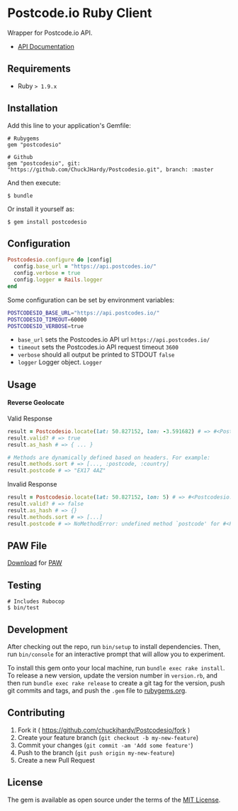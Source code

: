 # Postcode.io Ruby Client

Wrapper for Postcode.io API.

* [API Documentation](http://postcodes.io/docs)

## Requirements

* Ruby `> 1.9.x`

## Installation

Add this line to your application's Gemfile:

    # Rubygems
    gem "postcodesio"

    # Github
    gem "postcodesio", git: "https://github.com/ChuckJHardy/Postcodesio.git", branch: :master

And then execute:

    $ bundle

Or install it yourself as:

    $ gem install postcodesio

## Configuration

``` ruby
Postcodesio.configure do |config|
  config.base_url = "https://api.postcodes.io/"
  config.verbose = true
  config.logger = Rails.logger
end
```

Some configuration can be set by environment variables:

``` bash
POSTCODESIO_BASE_URL="https://api.postcodes.io/"
POSTCODESIO_TIMEOUT=60000
POSTCODESIO_VERBOSE=true
```

* `base_url` sets the Postcodes.io API url `https://api.postcodes.io/`
* `timeout` sets the Postcodes.io API request timeout `3600`
* `verbose` should all output be printed to STDOUT `false`
* `logger` Logger object. `Logger`

## Usage

#### Reverse Geolocate

Valid Response

``` ruby
result = Postcodesio.locate(lat: 50.827152, lon: -3.591682) # => #<Postcodesio::Result:0x007ffd7d132950>
result.valid? # => true
result.as_hash # => { ... }

# Methods are dynamically defined based on headers. For example:
result.methods.sort # => [..., :postcode, :country]
result.postcode # => "EX17 4AZ"
```

Invalid Response

``` ruby
result = Postcodesio.locate(lat: 50.827152, lon: 5) # => #<Postcodesio::NullResult:0x007ffd7d132950>
result.valid? # => false
result.as_hash # => {}
result.methods.sort # => [...]
result.postcode # => NoMethodError: undefined method `postcode' for #<Postcodesio::NullResult:0x007f909499d758>
```

## PAW File

[Download](./Pawfile) for [PAW](https://paw.cloud/)

## Testing

    # Includes Rubocop
    $ bin/test

## Development

After checking out the repo, run `bin/setup` to install dependencies. Then, run `bin/console` for an interactive prompt that will allow you to experiment.

To install this gem onto your local machine, run `bundle exec rake install`. To release a new version, update the version number in `version.rb`, and then run `bundle exec rake release` to create a git tag for the version, push git commits and tags, and push the `.gem` file to [rubygems.org](https://rubygems.org).

## Contributing

1. Fork it ( https://github.com/chuckjhardy/Postcodesio/fork )
2. Create your feature branch (`git checkout -b my-new-feature`)
3. Commit your changes (`git commit -am 'Add some feature'`)
4. Push to the branch (`git push origin my-new-feature`)
5. Create a new Pull Request

## License

The gem is available as open source under the terms of the [MIT License](http://opensource.org/licenses/MIT).
